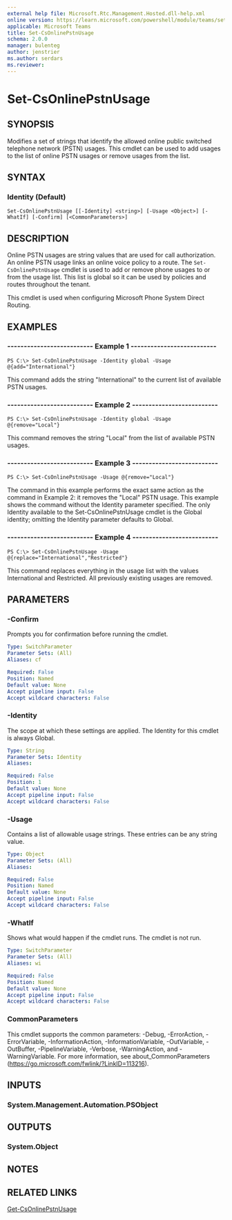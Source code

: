 ```yaml
---
external help file: Microsoft.Rtc.Management.Hosted.dll-help.xml
online version: https://learn.microsoft.com/powershell/module/teams/set-csonlinepstnusage
applicable: Microsoft Teams
title: Set-CsOnlinePstnUsage
schema: 2.0.0
manager: bulenteg
author: jenstrier
ms.author: serdars
ms.reviewer:
---
```


# Set-CsOnlinePstnUsage

## SYNOPSIS
Modifies a set of strings that identify the allowed online public switched telephone network (PSTN) usages. This cmdlet can be used to add usages to the list of online PSTN usages or remove usages from the list.

## SYNTAX

### Identity (Default)
```
Set-CsOnlinePstnUsage [[-Identity] <string>] [-Usage <Object>] [-WhatIf] [-Confirm] [<CommonParameters>]
```

## DESCRIPTION
Online PSTN usages are string values that are used for call authorization. An online PSTN usage links an online voice policy to a route. The `Set-CsOnlinePstnUsage` cmdlet is used to add or remove phone usages to or from the usage list. This list is global so it can be used by policies and routes throughout the tenant.

This cmdlet is used when configuring Microsoft Phone System Direct Routing.

## EXAMPLES

### -------------------------- Example 1 --------------------------
```
PS C:\> Set-CsOnlinePstnUsage -Identity global -Usage @{add="International"}
```

This command adds the string "International" to the current list of available PSTN usages.

### -------------------------- Example 2 --------------------------
```
PS C:\> Set-CsOnlinePstnUsage -Identity global -Usage @{remove="Local"}
```

This command removes the string "Local" from the list of available PSTN usages.

### -------------------------- Example 3 --------------------------
```
PS C:\> Set-CsOnlinePstnUsage -Usage @{remove="Local"}
```

The command in this example performs the exact same action as the command in Example 2: it removes the "Local" PSTN usage. This example shows the command without the Identity parameter specified. The only Identity available to the Set-CsOnlinePstnUsage cmdlet is the Global identity; omitting the Identity parameter defaults to Global.

### -------------------------- Example 4 --------------------------
```
PS C:\> Set-CsOnlinePstnUsage -Usage @{replace="International","Restricted"}
```

This command replaces everything in the usage list with the values International and Restricted. All previously existing usages are removed.

## PARAMETERS

### -Confirm
Prompts you for confirmation before running the cmdlet.

```yaml
Type: SwitchParameter
Parameter Sets: (All)
Aliases: cf

Required: False
Position: Named
Default value: None
Accept pipeline input: False
Accept wildcard characters: False
```

### -Identity
The scope at which these settings are applied. The Identity for this cmdlet is always Global.

```yaml
Type: String
Parameter Sets: Identity
Aliases:

Required: False
Position: 1
Default value: None
Accept pipeline input: False
Accept wildcard characters: False
```

### -Usage
Contains a list of allowable usage strings. These entries can be any string value.

```yaml
Type: Object
Parameter Sets: (All)
Aliases:

Required: False
Position: Named
Default value: None
Accept pipeline input: False
Accept wildcard characters: False
```

### -WhatIf
Shows what would happen if the cmdlet runs.
The cmdlet is not run.

```yaml
Type: SwitchParameter
Parameter Sets: (All)
Aliases: wi

Required: False
Position: Named
Default value: None
Accept pipeline input: False
Accept wildcard characters: False
```

### CommonParameters
This cmdlet supports the common parameters: -Debug, -ErrorAction, -ErrorVariable, -InformationAction, -InformationVariable, -OutVariable, -OutBuffer, -PipelineVariable, -Verbose, -WarningAction, and -WarningVariable.
For more information, see about_CommonParameters (https://go.microsoft.com/fwlink/?LinkID=113216).

## INPUTS

### System.Management.Automation.PSObject

## OUTPUTS

### System.Object

## NOTES

## RELATED LINKS
[Get-CsOnlinePstnUsage](get-csonlinepstnusage.md)

